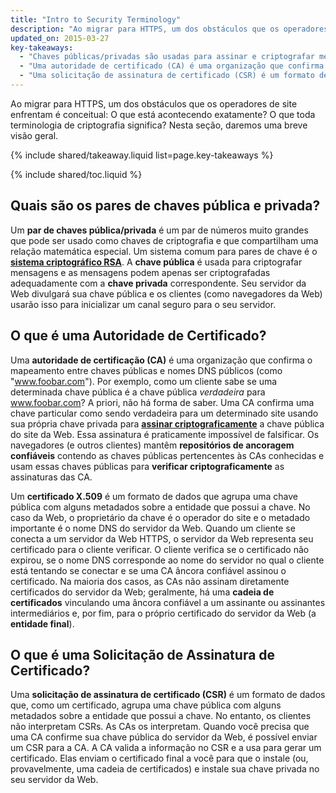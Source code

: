 ```yaml
---
title: "Intro to Security Terminology"
description: "Ao migrar para HTTPS, um dos obstáculos que os operadores de site enfrentam é conceitual: O que está acontecendo exatamente? O que toda terminologia de criptografia significa? Nesta seção, daremos uma breve visão geral."
updated_on: 2015-03-27
key-takeaways:
  - "Chaves públicas/privadas são usadas para assinar e criptografar mensagens entre o navegador e o servidor"
  - "Uma autoridade de certificado (CA) é uma organização que confirma o mapeamento entre as chaves públicas e os nomes DNS públicos (como 'www.foobar.com')"
  - "Uma solicitação de assinatura de certificado (CSR) é um formato de dados que agrupa uma chave pública com alguns metadados sobre a entidade que possui a chave"
---
```


<p class="intro">
  Ao migrar para HTTPS, um dos obstáculos que os operadores de site enfrentam é conceitual: O que está acontecendo exatamente? O que toda terminologia de criptografia significa? Nesta seção, daremos uma breve visão geral.
</p>

{% include shared/takeaway.liquid list=page.key-takeaways %}

{% include shared/toc.liquid %}

## Quais são os pares de chaves pública e privada?

Um **par de chaves pública/privada** é um par de números muito grandes que pode ser usado
como chaves de criptografia e que compartilham uma relação matemática
especial. Um sistema comum para pares de chave é o **[sistema criptográfico
RSA](https://en.wikipedia.org/wiki/RSA_(cryptosystem))**. A **chave
pública** é usada para criptografar mensagens e as mensagens podem apenas ser criptografadas
adequadamente com a **chave privada** correspondente. Seu servidor da Web divulgará
sua chave pública e os clientes (como navegadores da Web) usarão isso para
inicializar um canal seguro para o seu servidor.

## O que é uma Autoridade de Certificado?

Uma **autoridade de certificação (CA)** é uma organização que confirma o
mapeamento entre chaves públicas e nomes DNS públicos (como "www.foobar.com").
Por exemplo, como um cliente sabe se uma determinada chave pública é a chave pública _verdadeira_
para www.foobar.com? A priori, não há forma de saber. Uma CA confirma
 uma chave particular como sendo verdadeira para um determinado site usando sua
própria chave privada para **[assinar
criptograficamente](https://en.wikipedia.org/wiki/RSA_(cryptosystem)#Assinando_mensagens)** a
chave pública do site da Web. Essa assinatura é praticamente impossível de falsificar.
Os navegadores (e outros clientes) mantêm **repositórios de ancoragem confiáveis** contendo as
chaves públicas pertencentes às CAs conhecidas e usam essas chaves públicas para
**verificar criptograficamente** as assinaturas das CA.

Um **certificado X.509** é um formato de dados que agrupa uma chave pública
com alguns metadados sobre a entidade que possui a chave. No caso da Web,
o proprietário da chave é o operador do site e o metadado importante é o nome DNS
do servidor da Web. Quando um cliente se conecta a um servidor da Web HTTPS, o servidor da
Web representa seu certificado para o cliente verificar. O cliente verifica
se o certificado não expirou, se o nome DNS corresponde ao nome do
servidor no qual o cliente está tentando se conectar e se uma CA âncora confiável
assinou o certificado. Na maioria dos casos, as CAs não assinam diretamente certificados do servidor da
Web; geralmente, há uma **cadeia de certificados** vinculando uma âncora
confiável a um assinante ou assinantes intermediários e, por fim, para o próprio certificado do
servidor da Web (a **entidade final**).

## O que é uma Solicitação de Assinatura de Certificado?

Uma **solicitação de assinatura de certificado (CSR)** é um formato de dados que, como um
certificado, agrupa uma chave pública com alguns metadados sobre a entidade
que possui a chave. No entanto, os clientes não interpretam CSRs. As CAs os interpretam. Quando você precisa que
uma CA confirme sua chave pública do servidor da Web, é possível enviar um CSR para a CA. A
CA valida a informação no CSR e a usa para gerar um certificado.
Elas enviam o certificado final a você para que o instale (ou,
provavelmente, uma cadeia de certificados) e instale sua chave privada no seu servidor da Web.

